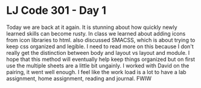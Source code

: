 # LJ Code 301 - Day 1
Today we are back at it again. It is stunning about how quickly newly learned skills can become rusty.
In class we learned about adding icons from icon libraries to html. also discussed SMACSS, which is about trying to keep css organized and legible. I need to read more on this because I don't really get the distinction between body and layout vs layout and module. I hope that this method will eventually help keep things organized but on first use the multiple sheets are a little bit ungainly.
I worked with David on the pairing, it went well enough.
I feel like the work load is a lot to have a lab assignment, home assignment, reading and journal. FWIW
